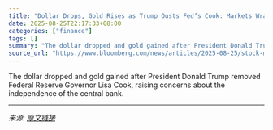 ```yaml
---
title: "Dollar Drops, Gold Rises as Trump Ousts Fed’s Cook: Markets Wrap"
date: 2025-08-25T22:17:33+08:00
categories: ["finance"]
tags: []
summary: "The dollar dropped and gold gained after President Donald Trump removed Federal Reserve Governor Lisa Cook, raising concerns about the independence of the central bank."
source_url: "https://www.bloomberg.com/news/articles/2025-08-25/stock-market-today-dow-s-p-live-updates"
---
```


The dollar dropped and gold gained after President Donald Trump removed Federal Reserve Governor Lisa Cook, raising concerns about the independence of the central bank.

---

*来源: [原文链接](https://www.bloomberg.com/news/articles/2025-08-25/stock-market-today-dow-s-p-live-updates)*

